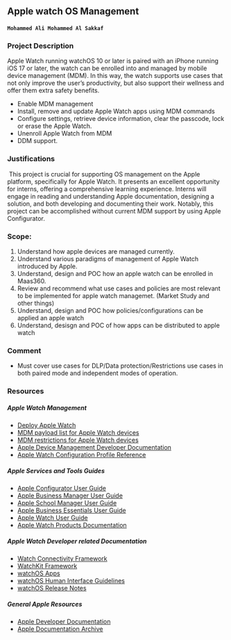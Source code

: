 ## Apple watch OS Management

#### `Mohammed Ali Mohammed Al Sakkaf`

### Project Description
Apple Watch running watchOS 10 or later is paired with an iPhone running iOS 17 or later, the watch can be enrolled into and managed by mobile device management (MDM). In this way, the watch supports use cases that not only improve the user’s productivity, but also support their wellness and offer them extra safety benefits.
- Enable MDM management
- Install, remove and update Apple Watch apps using MDM commands
- Configure settings, retrieve device information, clear the passcode, lock or erase the Apple Watch.
- Unenroll Apple Watch from MDM
- DDM support.

### Justifications
 This project is crucial for supporting OS management on the Apple platform, specifically for Apple Watch. It presents an excellent opportunity for interns, offering a comprehensive learning experience. Interns will engage in reading and understanding Apple documentation, designing a solution, and both developing and documenting their work. Notably, this project can be accomplished without current MDM support by using Apple Configurator.

### Scope:
1. Understand how apple devices are managed currently. 
2. Understand various paradigms of management of Apple Watch introduced by Apple.
3. Understand, design and POC how an apple watch can be enrolled in Maas360. 
4. Review and recommend what use cases and policies are most relevant  to be implemented for apple watch managemet. (Market Study and other things)
5. Understand, design and POC how policies/configurations can be applied an apple watch 
6. Understand, desisgn and POC of how apps can be distributed to apple watch 

### Comment
- Must cover use cases for DLP/Data protection/Restrictions use cases in both paired mode and independent modes of operation.


### Resources

##### Apple Watch Management
- [Deploy Apple Watch](https://support.apple.com/en-gb/guide/deployment/dep04f0c5414/web)
- [MDM payload list for Apple Watch devices](https://support.apple.com/en-gb/guide/deployment/depf591be1e7/1/web/1.0)
- [MDM restrictions for Apple Watch devices](https://support.apple.com/en-gb/guide/deployment/dep34c5cd30f/1/web/1.0)
- [Apple Device Management Developer Documentation](https://developer.apple.com/documentation/devicemanagement)
- [Apple Watch Configuration Profile Reference](https://developer.apple.com/business/documentation/Configuration-Profile-Reference.pdf)

##### Apple Services and Tools Guides
- [Apple Configurator User Guide](https://support.apple.com/en-in/guide/apple-configurator-mac/welcome/mac)
- [Apple Business Manager User Guide](https://support.apple.com/en-gb/guide/apple-business-manager/welcome/web)
- [Apple School Manager User Guide](https://support.apple.com/en-gb/guide/apple-school-manager/welcome/web)
- [Apple Business Essentials User Guide](https://support.apple.com/en-gb/guide/apple-business-essentials/welcome/web)
- [Apple Watch User Guide](https://support.apple.com/en-gb/guide/watch/welcome/10.0/watchos/10.0)
- [Apple Watch Products Documentation](https://support.apple.com/en-us/docs/watch)

##### Apple Watch Developer related Documentation
- [Watch Connectivity Framework](https://developer.apple.com/documentation/watchconnectivity)
- [WatchKit Framework](https://developer.apple.com/documentation/watchkit)
- [watchOS Apps](https://developer.apple.com/documentation/watchOS-Apps)
- [watchOS Human Interface Guidelines](https://developer.apple.com/design/human-interface-guidelines/watchos/overview/introduction/)
- [watchOS Release Notes](https://developer.apple.com/documentation/watchos-release-notes)


##### General Apple Resources
- [Apple Developer Documentation](https://developer.apple.com/documentation)
- [Apple Documentation Archive](https://developer.apple.com/library/archive/navigation/)


